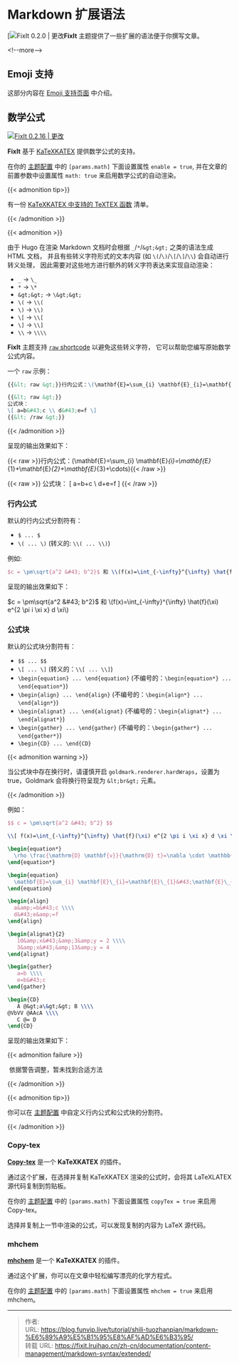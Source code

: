 # Markdown 扩展语法


[![FixIt 0.2.0 | 更改](https://fixit.lruihao.cn/svg/version/0.2.0-changed.zh-cn.min.svg)**FixIt** 主题提供了一些扩展的语法便于你撰写文章。

&lt;!--more--&gt;

## Emoji 支持

这部分内容在 [Emoji 支持页面](https://fixit.lruihao.cn/zh-cn/guides/emoji-support/) 中介绍。

## 数学公式

[![FixIt 0.2.16 | 更改](https://fixit.lruihao.cn/svg/version/0.2.16-changed.zh-cn.min.svg)](https://github.com/hugo-fixit/FixIt/releases/tag/v0.2.16)

**FixIt** 基于 [KaTeXKATEX](https://katex.org/) 提供数学公式的支持。

在你的 [主题配置](https://fixit.lruihao.cn/zh-cn/documentation/basics/#theme-configuration) 中的 `[params.math]` 下面设置属性 `enable = true`, 并在文章的前置参数中设置属性 `math: true` 来启用数学公式的自动渲染。

{{&lt; admonition tip&gt;}}

有一份 [KaTeXKATEX 中支持的 TeXTEX 函数](https://katex.org/docs/supported.html) 清单。

{{&lt; /admonition &gt;}}

{{&lt; admonition &gt;}} 

由于 Hugo 在渲染 Markdown 文档时会根据 `_`/`*`/`&gt;&gt;` 之类的语法生成 HTML 文档， 并且有些转义字符形式的文本内容 (如 `\(`/`\)`/`\[`/`\]`/`\\`) 会自动进行转义处理， 因此需要对这些地方进行额外的转义字符表达来实现自动渲染：

- `_` -&gt; `\_`
- `*` -&gt; `\*`
- `&gt;&gt;` -&gt; `\&gt;&gt;`
- `\(` -&gt; `\\(`
- `\)` -&gt; `\\)`
- `\[` -&gt; `\\[`
- `\]` -&gt; `\\]`
- `\\` -&gt; `\\\\`

**FixIt** 主题支持 [`raw` shortcode](https://fixit.lruihao.cn/zh-cn/documentation/content-management/shortcodes/extended/introduction/#raw) 以避免这些转义字符， 它可以帮助您编写原始数学公式内容。

一个 `raw` 示例：

```markdown
{{&lt; raw &gt;}}行内公式：\(\mathbf{E}=\sum_{i} \mathbf{E}_{i}=\mathbf{E}_{1}&#43;\mathbf{E}_{2}&#43;\mathbf{E}_{3}&#43;\cdots\){{&lt; /raw &gt;}}

{{&lt; raw &gt;}}
公式块：
\[ a=b&#43;c \\ d&#43;e=f \]
{{&lt; /raw &gt;}}
```

 {{&lt; /admonition &gt;}}

呈现的输出效果如下：

{{&lt; raw &gt;}}行内公式：\(\mathbf{E}=\sum_{i} \mathbf{E}_{i}=\mathbf{E}_{1}&#43;\mathbf{E}_{2}&#43;\mathbf{E}_{3}&#43;\cdots\){{&lt; /raw &gt;}}

{{&lt; raw &gt;}}
公式块：
\[ a=b&#43;c \\ d&#43;e=f \]
{{&lt; /raw &gt;}}

### 行内公式

默认的行内公式分割符有：

- `$ ... $`
- `\( ... \)` (转义的: `\\( ... \\)`)

例如:

```tex
$c = \pm\sqrt{a^2 &#43; b^2}$ 和 \\(f(x)=\int_{-\infty}^{\infty} \hat{f}(\xi) e^{2 \pi i \xi x} d \xi\\)
```

呈现的输出效果如下：

$c = \pm\sqrt{a^2 &#43; b^2}$ 和 \\(f(x)=\int_{-\infty}^{\infty} \hat{f}(\xi) e^{2 \pi i \xi x} d \xi\\)

### 公式块

默认的公式块分割符有：

- `$$ ... $$`
- `\[ ... \]` (转义的：`\\[ ... \\]`)
- `\begin{equation} ... \end{equation}` (不编号的：`\begin{equation*} ... \end{equation*}`)
- `\begin{align} ... \end{align}` (不编号的：`\begin{align*} ... \end{align*}`)
- `\begin{alignat} ... \end{alignat}` (不编号的：`\begin{alignat*} ... \end{alignat*}`)
- `\begin{gather} ... \end{gather}` (不编号的：`\begin{gather*} ... \end{gather*}`)
- `\begin{CD} ... \end{CD}`

{{&lt; admonition warning &gt;}}

当公式块中存在换行时，请谨慎开启 `goldmark.renderer.hardWraps`，设置为 true，Goldmark 会将换行符呈现为 `&lt;br&gt;` 元素。

{{&lt; /admonition &gt;}}

例如：

```tex
$$ c = \pm\sqrt{a^2 &#43; b^2} $$

\\[ f(x)=\int_{-\infty}^{\infty} \hat{f}(\xi) e^{2 \pi i \xi x} d \xi \\]

\begin{equation*}
  \rho \frac{\mathrm{D} \mathbf{v}}{\mathrm{D} t}=\nabla \cdot \mathbb{P}&#43;\rho \mathbf{f}
\end{equation*}

\begin{equation}
  \mathbf{E}=\sum_{i} \mathbf{E}\_{i}=\mathbf{E}\_{1}&#43;\mathbf{E}\_{2}&#43;\mathbf{E}_{3}&#43;\cdots
\end{equation}

\begin{align}
  a&amp;=b&#43;c \\\\
  d&#43;e&amp;=f
\end{align}

\begin{alignat}{2}
   10&amp;x&#43;&amp;3&amp;y = 2 \\\\
   3&amp;x&#43;&amp;13&amp;y = 4
\end{alignat}

\begin{gather}
   a=b \\\\
   e=b&#43;c
\end{gather}

\begin{CD}
   A @&gt;a\&gt;&gt; B \\\\
@VbVV @AAcA \\\\
   C @= D
\end{CD}
```

呈现的输出效果如下：

{{&lt; admonition failure &gt;}} 

​	依据警告调整，暂未找到合适方法

{{&lt; /admonition &gt;}}

{{&lt; admonition tip&gt;}}

你可以在 [主题配置](https://fixit.lruihao.cn/zh-cn/documentation/basics/#theme-configuration) 中自定义行内公式和公式块的分割符。

{{&lt; /admonition &gt;}}

### Copy-tex

**[Copy-tex](https://github.com/Khan/KaTeX/tree/master/contrib/copy-tex)** 是一个 **KaTeXKATEX** 的插件。

通过这个扩展，在选择并复制 KaTeXKATEX 渲染的公式时，会将其 LaTeXLATEX 源代码复制到剪贴板。

在你的 [主题配置](https://fixit.lruihao.cn/zh-cn/documentation/basics/#theme-configuration) 中的 `[params.math]` 下面设置属性 `copyTex = true` 来启用 Copy-tex。

选择并复制上一节中渲染的公式，可以发现复制的内容为 LaTeX 源代码。

### mhchem

**[mhchem](https://github.com/Khan/KaTeX/tree/master/contrib/mhchem)** 是一个 **KaTeXKATEX** 的插件。

通过这个扩展，你可以在文章中轻松编写漂亮的化学方程式。

在你的 [主题配置](https://fixit.lruihao.cn/zh-cn/documentation/basics/#theme-configuration) 中的 `[params.math]` 下面设置属性 `mhchem = true` 来启用 mhchem。



---

> 作者:   
> URL: https://blog.funvip.live/tutorial/shili-tuozhanpian/markdown-%E6%89%A9%E5%B1%95%E8%AF%AD%E6%B3%95/  
> 转载 URL: https://fixit.lruihao.cn/zh-cn/documentation/content-management/markdown-syntax/extended/
